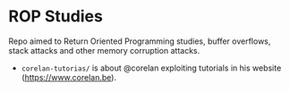 # ROP Studies
Repo aimed to Return Oriented Programming studies, buffer overflows, stack attacks and other memory corruption attacks.

- `corelan-tutorias/` is about @corelan exploiting tutorials in his website (https://www.corelan.be). 

